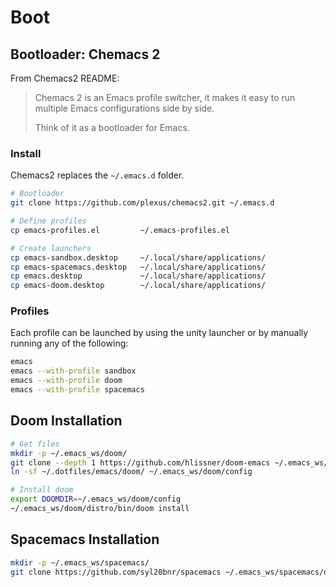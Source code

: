 # Boot

## Bootloader: Chemacs 2

From Chemacs2 README:
> Chemacs 2 is an Emacs profile switcher, it makes it easy to run multiple Emacs configurations side by side.
>
> Think of it as a bootloader for Emacs.


### Install

Chemacs2 replaces the `~/.emacs.d` folder.

```bash
# Bootloader
git clone https://github.com/plexus/chemacs2.git ~/.emacs.d

# Define profiles
cp emacs-profiles.el         ~/.emacs-profiles.el

# Create launchers
cp emacs-sandbox.desktop     ~/.local/share/applications/
cp emacs-spacemacs.desktop   ~/.local/share/applications/
cp emacs.desktop             ~/.local/share/applications/
cp emacs-doom.desktop        ~/.local/share/applications/
```

### Profiles

Each profile can be launched by using the unity launcher or by manually running any of the following:

```bash
emacs
emacs --with-profile sandbox
emacs --with-profile doom
emacs --with-profile spacemacs
```

## Doom Installation

```bash
# Get files
mkdir -p ~/.emacs_ws/doom/
git clone --depth 1 https://github.com/hlissner/doom-emacs ~/.emacs_ws/doom/distro
ln -sf ~/.dotfiles/emacs/doom/ ~/.emacs_ws/doom/config

# Install doom
export DOOMDIR=~/.emacs_ws/doom/config
~/.emacs_ws/doom/distro/bin/doom install
```

## Spacemacs Installation

```bash
mkdir -p ~/.emacs_ws/spacemacs/
git clone https://github.com/syl20bnr/spacemacs ~/.emacs_ws/spacemacs/distro
```